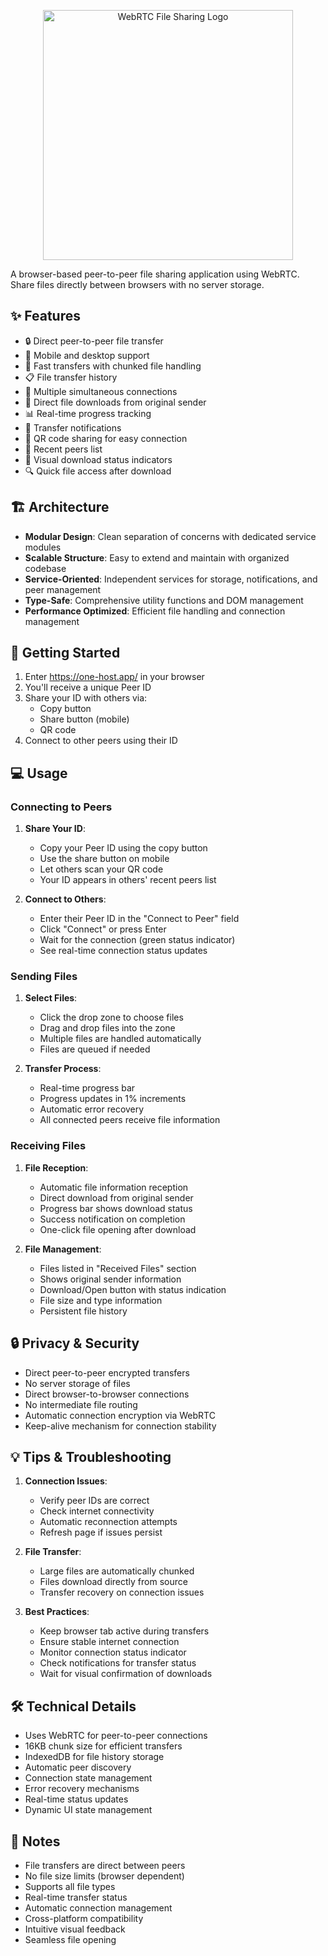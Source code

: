 <p align="center">
  <img src="assets/logo.svg" alt="WebRTC File Sharing Logo" width="400">
</p>

A browser-based peer-to-peer file sharing application using WebRTC. Share files directly between browsers with no server storage.

## ✨ Features

- 🔒 Direct peer-to-peer file transfer
- 📱 Mobile and desktop support
- 🚀 Fast transfers with chunked file handling
- 📋 File transfer history
- 🔄 Multiple simultaneous connections
- 🎯 Direct file downloads from original sender
- 📊 Real-time progress tracking
- 🔔 Transfer notifications
- 🔗 QR code sharing for easy connection
- 📝 Recent peers list
- 🎨 Visual download status indicators
- 🔍 Quick file access after download

## 🏗️ Architecture

- **Modular Design**: Clean separation of concerns with dedicated service modules
- **Scalable Structure**: Easy to extend and maintain with organized codebase
- **Service-Oriented**: Independent services for storage, notifications, and peer management
- **Type-Safe**: Comprehensive utility functions and DOM management
- **Performance Optimized**: Efficient file handling and connection management

## 🚀 Getting Started

1. Enter https://one-host.app/ in your browser
2. You'll receive a unique Peer ID
3. Share your ID with others via:
   - Copy button
   - Share button (mobile)
   - QR code
4. Connect to other peers using their ID

## 💻 Usage

### Connecting to Peers

1. **Share Your ID**:
   - Copy your Peer ID using the copy button
   - Use the share button on mobile
   - Let others scan your QR code
   - Your ID appears in others' recent peers list

2. **Connect to Others**:
   - Enter their Peer ID in the "Connect to Peer" field
   - Click "Connect" or press Enter
   - Wait for the connection (green status indicator)
   - See real-time connection status updates

### Sending Files

1. **Select Files**:
   - Click the drop zone to choose files
   - Drag and drop files into the zone
   - Multiple files are handled automatically
   - Files are queued if needed

2. **Transfer Process**:
   - Real-time progress bar
   - Progress updates in 1% increments
   - Automatic error recovery
   - All connected peers receive file information

### Receiving Files

1. **File Reception**:
   - Automatic file information reception
   - Direct download from original sender
   - Progress bar shows download status
   - Success notification on completion
   - One-click file opening after download

2. **File Management**:
   - Files listed in "Received Files" section
   - Shows original sender information
   - Download/Open button with status indication
   - File size and type information
   - Persistent file history

## 🔒 Privacy & Security

- Direct peer-to-peer encrypted transfers
- No server storage of files
- Direct browser-to-browser connections
- No intermediate file routing
- Automatic connection encryption via WebRTC
- Keep-alive mechanism for connection stability

## 💡 Tips & Troubleshooting

1. **Connection Issues**:
   - Verify peer IDs are correct
   - Check internet connectivity
   - Automatic reconnection attempts
   - Refresh page if issues persist

2. **File Transfer**:
   - Large files are automatically chunked
   - Files download directly from source
   - Transfer recovery on connection issues

3. **Best Practices**:
   - Keep browser tab active during transfers
   - Ensure stable internet connection
   - Monitor connection status indicator
   - Check notifications for transfer status
   - Wait for visual confirmation of downloads

## 🛠️ Technical Details

- Uses WebRTC for peer-to-peer connections
- 16KB chunk size for efficient transfers
- IndexedDB for file history storage
- Automatic peer discovery
- Connection state management
- Error recovery mechanisms
- Real-time status updates
- Dynamic UI state management

## 📝 Notes

- File transfers are direct between peers
- No file size limits (browser dependent)
- Supports all file types
- Real-time transfer status
- Automatic connection management
- Cross-platform compatibility
- Intuitive visual feedback
- Seamless file opening
